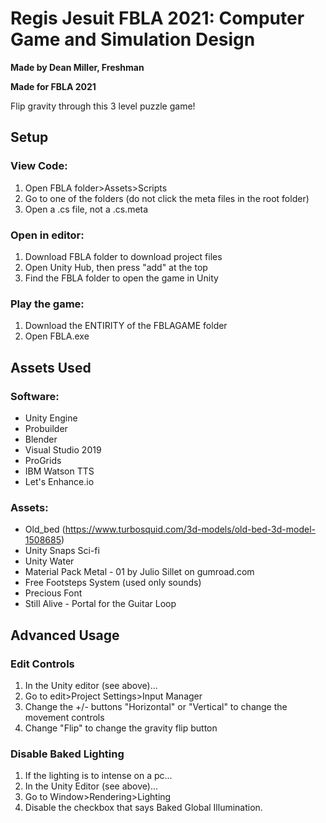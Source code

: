 # Regis Jesuit FBLA 2021: Computer Game and Simulation Design
**Made by Dean Miller, Freshman**

**Made for FBLA 2021**

Flip gravity through this 3 level puzzle game!

## Setup
### View Code:
1. Open FBLA folder>Assets>Scripts
2. Go to one of the folders (do not click the meta files in the root folder)
3. Open a .cs file, not a .cs.meta
### Open in editor:
1. Download FBLA folder to download project files
2. Open Unity Hub, then press "add" at the top
3. Find the FBLA folder to open the game in Unity
### Play the game:
1. Download the ENTIRITY of the FBLAGAME folder
2. Open FBLA.exe


## Assets Used
### Software:
* Unity Engine
* Probuilder
* Blender
* Visual Studio 2019
* ProGrids
* IBM Watson TTS
* Let's Enhance.io

### Assets:
* Old_bed (https://www.turbosquid.com/3d-models/old-bed-3d-model-1508685)
* Unity Snaps Sci-fi
* Unity Water
* Material Pack Metal - 01 by Julio Sillet on gumroad.com
* Free Footsteps System (used only sounds)
* Precious Font
* Still Alive - Portal for the Guitar Loop

## Advanced Usage
### Edit Controls
1. In the Unity editor (see above)...
2. Go to edit>Project Settings>Input Manager
3. Change the +/- buttons "Horizontal" or "Vertical" to change the movement controls
4. Change "Flip" to change the gravity flip button

### Disable Baked Lighting
1. If the lighting is to intense on a pc...
2. In the Unity Editor (see above)...
3. Go to Window>Rendering>Lighting
4. Disable the checkbox that says Baked Global Illumination.
